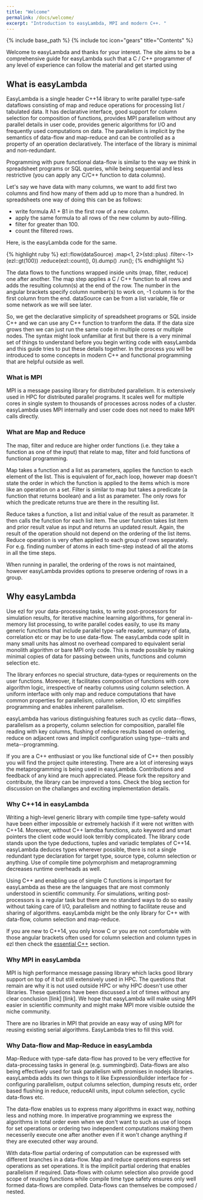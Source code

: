 ```yaml
---
title: "Welcome"
permalink: /docs/welcome/
excerpt: "Introduction to easyLambda, MPI and modern C++. "
---
```

{% include base_path %}
{% include toc icon="gears" title="Contents" %}

Welcome to easyLambda and thanks for your interest. The site aims to be a
comprehensive guide for easyLambda such that a C / C++ programmer of any level
of experience can follow the material and get started using 

## What is easyLambda

EasyLambda is a single header C++14 library to write parallel type-safe
dataflows consisting of map and reduce operations for processing list /
tabulated data. It has declarative interface, good support for column
selection for composition of functions, provides MPI parallelism without any
parallel details in user code, provides generic algorithms for I/O and
frequently used computations on data. The parallelism is implicit by the
semantics of data-flow and map-reduce and can be controlled as a property of an
operation declaratively. The interface of the library is minimal and
non-redundant. 

Programming with pure functional data-flow is similar to the way we think in
spreadsheet programs or SQL queries, while being sequential and less
restrictive (you can apply any C/C++ function to data columns). 

Let's say we have data with many columns, we want to add first two columns and
find how many of them add up to more than a hundred. In spreadsheets one way of
doing this can be as follows:

- write formula A1 + B1 in the first row of a new column. 
- apply the same formula to all rows of the new column by auto-filling.
- filter for greater than 100.
- count the filtered rows.

Here, is the easyLambda code for the same.

{% highlight ruby %}
ezl::flow(dataSource)
  .map<1, 2>(std::plus)
  .filter<-1>(ezl::gt(100))
  .reduce(ezl::count(), 0).dump()
  .run();
{% endhighlight %}

The data flows to the functions wrapped inside units (map, filter, reduce) one
after another. The map step applies a C / C++ function to all rows and adds the
resulting column(s) at the end of the row. The number in the
angular brackets specify column number(s) to work on, -1 column is for the
first column from the end. dataSource can be from a list variable, file or some
network as we will see later.

So, we get the declarative simplicity of spreadsheet programs or SQL inside C++
and we can use any C++ function to tranform the data. If the data size grows
then we can just run the same code in multiple cores or multiple nodes. The
syntax might look unfamiliar at first but there is a very minimal set of things
to understand before you begin writing code with easyLambda and this guide
tries to put these details together. In the process you will be introduced to
some concepts in modern C++ and functional programming that are helpful outside
as well.

### What is MPI

MPI is a message passing library for distributed parallelism. It is extensively
used in HPC for distributed parallel programs. It scales well for multiple
cores in single system to thousands of processes across nodes of a cluster.
easyLambda uses MPI internally and user code does not need to make MPI calls
directly. 

### What are Map and Reduce

The map, filter and reduce are higher order functions (i.e. they take a
function as one of the input) that relate to map, filter and fold functions of
functional programming. 

Map takes a function and a list as parameters, applies the function to each
element of the list. This is equivalent of for_each loop, however map doesn't
state the order in which the function is applied to the items which is more
like an operation on a set. Filter is similar to map but takes a predicate (a
function that returns boolean) and a list as parameter. The only rows for which
the predicate returns true are there in the resulting list.

Reduce takes a function, a list and initial value of the result as parameter.
It then calls the function for each list item. The user function takes list
item and prior result value as input and returns an updated result. Again, the
result of the operation should not depend on the ordering of the list items.
Reduce operation is very often applied to each group of rows separately. For
e.g. finding number of atoms in each time-step instead of all the atoms in all
the time steps.

When running in parallel, the ordering of the rows is not maintained,
however easyLambda provides options to preserve ordering of rows in a group.

## Why easyLambda

Use ezl for your data-processing tasks, to write post-processors for simulation
results, for iterative machine learning algorithms, for general in-memory list
processing, to write parallel codes easily, to use its many generic functions
that include parallel type-safe reader, summary of data, correlation etc or
may be to use data-flow. The easyLambda code split in many small units has
almost no overhead compared to equivalent serial monolith algorithm or bare
MPI only code. This is made possible by making minimal copies of data for
passing between units, functions and column selection etc.

The library enforces no special structure, data-types or requirements on the
user functions. Moreover, it facilitates composition of functions with core
algorithm logic, irrespective of nearby columns using column selection. A
uniform interface with only map and reduce computations that have common
properties for parallelism, column selection, IO etc simplifies programming
and enables inherent parallelism.

easyLambda has various distinguishing features such as cyclic data--flows,
parallelism as a property, column selection for composition, parallel file
reading with key columns, flushing of reduce results based on ordering, reduce
on adjacent rows and implicit configuration using type--traits and
meta--programming.

If you are a C++ enthusiast or you like functional side of C++ then possibly
you will find the project quite interesting. There are a lot of interesing
ways the metaprogramming is being used in easyLambda. Contributions and
feedback of any kind are much appreciated. Please fork the repsitory and
contribute, the library can be improved a tons. Check the blog section for
discussion on the challanges and exciting implementation details.

### Why C++14 in easyLambda

Writing a high-level generic library with compile time type-safety would have
been either impossible or extremely hackish if it were not written with C++14.
Moreover, without C++ lamdba functions, auto keyword and smart pointers the
client code would look terribly complicated. The library code stands upon the
type deductions, tuples and variadic templates of C++14. easyLambda deduces
types wherever possible, there is not a single redundant type declaration
for target type, source type, column selection or anything. Use of compile time
polymorphism and metaprogramming decreases runtime overheads as well.

Using C++ and enabling use of simple C functions is important for easyLambda as
these are the languages that are most commonly understood in scientific
community. For simulations, writing post-processors is a regular task but there
are no standard ways to do so easily without taking care of I/O, parallelism
and nothing to facilitate reuse and sharing of algorithms. easyLambda might be
the only library for C++ with data-flow, column selection and map-reduce.

If you are new to C++14, you only know C or you are not comfortable with those
angular brackets often used for column selection and column types in ezl then
check the [essential C++]() section.

### Why MPI in easyLambda

MPI is high performance message passing library which lacks good library
support on top of it but still extensively used in HPC. The questions that
remain are why it is not used outside HPC or why HPC doesn't use other
libraries. These questions have been discussed a lot of times without any clear
conclusion [link] [link]. We hope that easyLambda will make using MPI easier
in scientific community and might make MPI more visible outside the niche
community.

There are no libraries in MPI that provide an easy way of using MPI for reusing
existing serial algorithms. EasyLambda tries to fill this void.

### Why Data-flow and Map-Reduce in easyLambda

Map-Reduce with type-safe data-flow has proved to be very effective for
data-processing tasks in general (e.g. summingbird). Data-flows are also
being effectively used for task parallelism with promises in nodejs libraries.
easyLambda adds its own things to it like ExpressionBuilder interface for -
configuring parallelism, output columns selection, dumping resuts etc, 
order based flushing in reduce, reduceAll units, input column selection, cyclic
data-flows etc.


The data-flow enables us to express many algorithms in exact way, nothing
less and nothing more. In imperative programming we express the algorithms
in total order even when we don't want to such as use of loops for set 
operations or ordering two independent computations making them necesserily
execute one after another even if it won't change anything if they are
executed other way around.

With data-flow partial ordering of computation can be expressed with different
branches in a data-flow. Map and reduce operations express set operations as
set operations. It is the implicit partial ordering that enables
parallelism if required. Data-flows with column selection also provide good
scope of reusing functions while compile time type safety ensures only well
formed data-flows are compiled. Data-flows can themselves be composed / nested.
